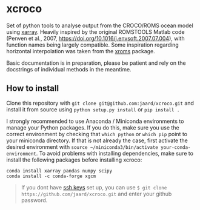 # xcroco
Set of python tools to analyse output from the CROCO/ROMS ocean model using [xarray](https://github.com/pydata/xarray).
Heavily inspired by the original ROMSTOOLS Matlab code (Penven et al., 2007, https://doi.org/10.1016/j.envsoft.2007.07.004), with function names being largely compatible. Some inspiration regarding horizontal interpolation was taken from the [xroms](https://github.com/bjornaa/xroms) package.

Basic documentation is in preparation, please be patient and rely on the docstrings of individual methods in the meantime.

## How to install
Clone this repository with `git clone git@github.com:jaard/xcroco.git` and
install it from source using `python setup.py install` or `pip install .`

I strongly recommended to use Anaconda / Miniconda environments to manage your Python packages.
If you do this, make sure you use the correct environment by checking that `which python` or `which pip` point to your miniconda directory. If that is not already the case, first activate the desired environment with `source ~/miniconda3/bin/activate your-conda-environment`.
To avoid problems with installing dependencies, make sure to install the following packages before installing xcroco:

```
conda install xarray pandas numpy scipy
conda install -c conda-forge xgcm
```

>If you dont have [ssh keys](https://help.github.com/en/articles/adding-a-new-ssh-key-to-your-github-account) set up, you can use `$ git clone https://github.com/jaard/xcroco.git` and enter your github password.

